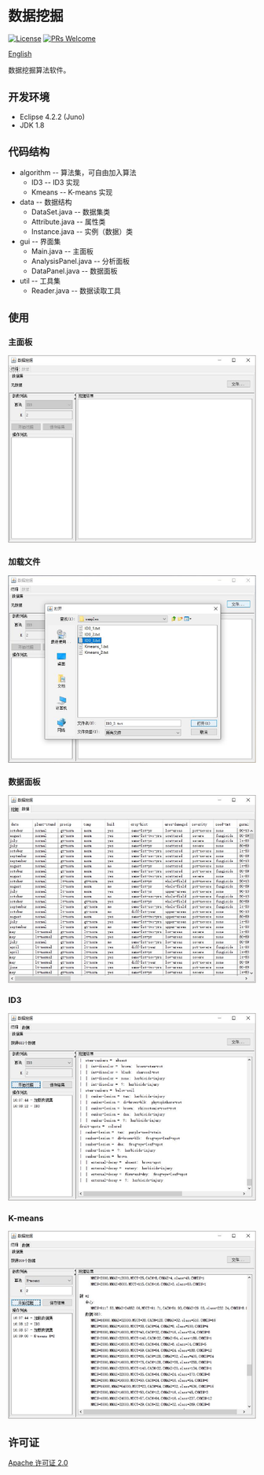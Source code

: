 # 数据挖掘
[![License](https://img.shields.io/badge/license-Apache%202.0-blue.svg)](LICENSE) [![PRs Welcome](https://img.shields.io/badge/PRs-welcome-brightgreen.svg)](https://github.com/Lmy0217/DataMining/pulls)

[English](README.md)

数据挖掘算法软件。

## 开发环境
* Eclipse 4.2.2 (Juno)
* JDK 1.8

## 代码结构
* algorithm -- 算法集，可自由加入算法
  * ID3 -- ID3 实现
  * Kmeans -- K-means 实现
* data -- 数据结构
  * DataSet.java -- 数据集类
  * Attribute.java -- 属性类
  * Instance.java -- 实例（数据）类
* gui -- 界面集
  * Main.java -- 主面板
  * AnalysisPanel.java -- 分析面板
  * DataPanel.java -- 数据面板
* util -- 工具集
  * Reader.java -- 数据读取工具

## 使用

### 主面板
![](./jpg/main.jpg "主面板")

### 加载文件
![](./jpg/file.jpg "加载文件")

### 数据面板
![](./jpg/data.jpg "数据面板")

### ID3
![](./jpg/ID3.jpg "ID3")

### K-means
![](./jpg/Kmeans.jpg "K-means")

## 许可证
[Apache 许可证 2.0](LICENSE)
